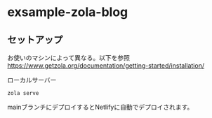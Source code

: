 # exsample-zola-blog


## セットアップ
お使いのマシンによって異なる。以下を参照
https://www.getzola.org/documentation/getting-started/installation/

ローカルサーバー
```
zola serve
```

mainブランチにデプロイするとNetlifyに自動でデプロイされます。
